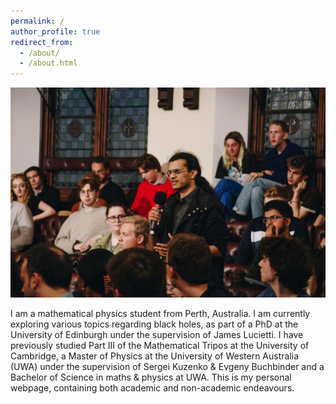 ```yaml
---
permalink: /
author_profile: true
redirect_from: 
  - /about/
  - /about.html
---
```


![Making a floor speech at the Cambridge Union](/images/cambridgeUnionPhoto.jpeg "Making a floor speech at the Cambridge Union")

I am a mathematical physics student from Perth, Australia. I am currently exploring various topics regarding black holes, as part of a PhD at the University of Edinburgh under the supervision of James Lucietti. I have previously studied Part III of the Mathematical Tripos at the University of Cambridge, a Master of Physics at the University of Western Australia (UWA) under the supervision of Sergei Kuzenko & Evgeny Buchbinder and a Bachelor of Science in maths & physics at UWA. This is my personal webpage, containing both academic and non-academic endeavours.
